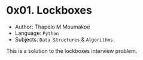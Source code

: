 # 0x01. Lockboxes

- Author: Thapelo M Moumakoe
- Language: `Python`
- Subjects: `Data Structures` & `Algorithms`

This is a solution to the lockboxes interview problem.
